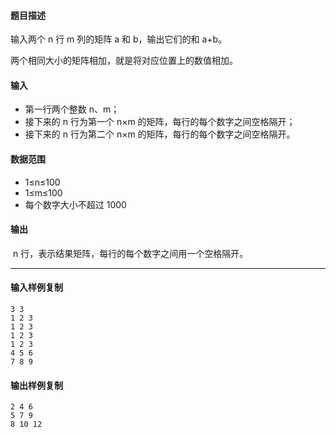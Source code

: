 #### 题目描述

输入两个 n 行 m 列的矩阵 a 和 b，输出它们的和 a+b。

两个相同大小的矩阵相加，就是将对应位置上的数值相加。

#### 输入

-   第一行两个整数 n、m；
-   接下来的 n 行为第一个 n×m 的矩阵，每行的每个数字之间空格隔开；
-   接下来的 n 行为第二个 n×m 的矩阵，每行的每个数字之间空格隔开。

#### 数据范围

-   1≤n≤100
-   1≤m≤100
-   每个数字大小不超过 1000

#### 输出

 n 行，表示结果矩阵，每行的每个数字之间用一个空格隔开。

___

#### 输入样例复制

```
3 3
1 2 3
1 2 3
1 2 3
1 2 3
4 5 6
7 8 9
```

#### 输出样例复制

```
2 4 6
5 7 9
8 10 12
```